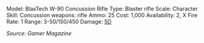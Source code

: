 Model: BlasTech W-90 Concussion Rifle
Type: Blaster rifle
Scale: Character
Skill: Concussion weapons: rifle
Ammo: 25
Cost: 1,000
Availability: 2, X
Fire Rate: 1
Range: 3-50/150/450
Damage: <u>5D</u>


*Source: Gamer Magazine*